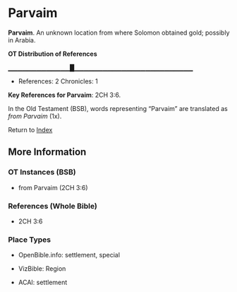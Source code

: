 # Parvaim
**Parvaim**. 
An unknown location from where Solomon obtained gold; possibly in Arabia. 


**OT Distribution of References**

▁▁▁▁▁▁▁▁▁▁▁▁▁█▁▁▁▁▁▁▁▁▁▁▁▁▁▁▁▁▁▁▁▁▁▁▁▁▁
* References: 2 Chronicles: 1



**Key References for Parvaim**: 
2CH 3:6. 


In the Old Testament (BSB), words representing “Parvaim” are translated as 
*from Parvaim* (1x). 




Return to [Index](00-Index.md)

## More Information

### OT Instances (BSB)

* from Parvaim (2CH 3:6)



### References (Whole Bible)

* 2CH 3:6


### Place Types

* OpenBible.info: settlement, special

* VizBible: Region

* ACAI: settlement




